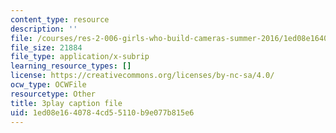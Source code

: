 ```yaml
---
content_type: resource
description: ''
file: /courses/res-2-006-girls-who-build-cameras-summer-2016/1ed08e1640784cd55110b9e077b815e6_bnYD88uNtwY.srt
file_size: 21884
file_type: application/x-subrip
learning_resource_types: []
license: https://creativecommons.org/licenses/by-nc-sa/4.0/
ocw_type: OCWFile
resourcetype: Other
title: 3play caption file
uid: 1ed08e16-4078-4cd5-5110-b9e077b815e6
---
```

